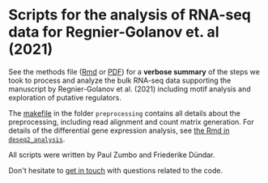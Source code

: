 # Scripts for the analysis of RNA-seq data for Regnier-Golanov et. al (2021)

See the methods file ([Rmd](methods.Rmd) or [PDF](https://github.com/abcwcm/Regnier-Golanov2021/blob/main/methods.pdf)) for a **verbose summary** of the steps we took to process and analyze the bulk RNA-seq data supporting the manuscript by Regnier-Golanov et al. (2021) including motif analysis and exploration of putative regulators.

The [makefile](preprocessing/makefile) in the folder `preprocessing` contains all details about the preprocessing, including read alignment and count matrix generation.
For details of the differential gene expression analysis, see [the Rmd in `deseq2_analysis`](deseq2_analysis/golanov_deseq2.Rmd).

All scripts were written by Paul Zumbo and Friederike Dündar.

Don't hesitate to [get in touch](https://abc.med.cornell.edu/) with questions related to the code.
